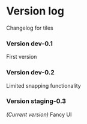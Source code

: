 # Version log 
Changelog for tiles  
### Version dev-0.1
First version
### Version dev-0.2
Limited snapping functionality
### Version staging-0.3
*(Current version)*
Fancy UI
